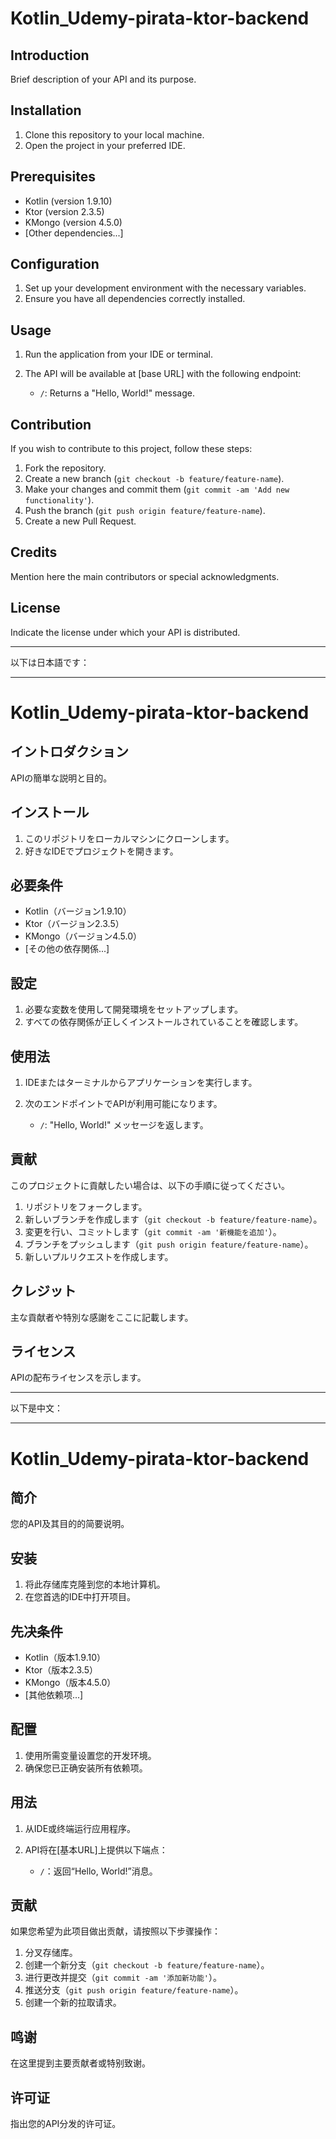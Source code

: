 # Kotlin_Udemy-pirata-ktor-backend

## Introduction

Brief description of your API and its purpose.

## Installation

1. Clone this repository to your local machine.
2. Open the project in your preferred IDE.

## Prerequisites

- Kotlin (version 1.9.10)
- Ktor (version 2.3.5)
- KMongo (version 4.5.0)
- [Other dependencies...]

## Configuration

1. Set up your development environment with the necessary variables.
2. Ensure you have all dependencies correctly installed.

## Usage

1. Run the application from your IDE or terminal.
2. The API will be available at [base URL] with the following endpoint:

   - `/`: Returns a "Hello, World!" message.

## Contribution

If you wish to contribute to this project, follow these steps:

1. Fork the repository.
2. Create a new branch (`git checkout -b feature/feature-name`).
3. Make your changes and commit them (`git commit -am 'Add new functionality'`).
4. Push the branch (`git push origin feature/feature-name`).
5. Create a new Pull Request.

## Credits

Mention here the main contributors or special acknowledgments.

## License

Indicate the license under which your API is distributed.

---

以下は日本語です：

---

# Kotlin_Udemy-pirata-ktor-backend

## イントロダクション

APIの簡単な説明と目的。

## インストール

1. このリポジトリをローカルマシンにクローンします。
2. 好きなIDEでプロジェクトを開きます。

## 必要条件

- Kotlin（バージョン1.9.10）
- Ktor（バージョン2.3.5）
- KMongo（バージョン4.5.0）
- [その他の依存関係...]

## 設定

1. 必要な変数を使用して開発環境をセットアップします。
2. すべての依存関係が正しくインストールされていることを確認します。

## 使用法

1. IDEまたはターミナルからアプリケーションを実行します。
2. 次のエンドポイントでAPIが利用可能になります。

   - `/`: "Hello, World!" メッセージを返します。

## 貢献

このプロジェクトに貢献したい場合は、以下の手順に従ってください。

1. リポジトリをフォークします。
2. 新しいブランチを作成します（`git checkout -b feature/feature-name`）。
3. 変更を行い、コミットします（`git commit -am '新機能を追加'`）。
4. ブランチをプッシュします（`git push origin feature/feature-name`）。
5. 新しいプルリクエストを作成します。

## クレジット

主な貢献者や特別な感謝をここに記載します。

## ライセンス

APIの配布ライセンスを示します。

---

以下是中文：

---

# Kotlin_Udemy-pirata-ktor-backend

## 简介

您的API及其目的的简要说明。

## 安装

1. 将此存储库克隆到您的本地计算机。
2. 在您首选的IDE中打开项目。

## 先决条件

- Kotlin（版本1.9.10）
- Ktor（版本2.3.5）
- KMongo（版本4.5.0）
- [其他依赖项...]

## 配置

1. 使用所需变量设置您的开发环境。
2. 确保您已正确安装所有依赖项。

## 用法

1. 从IDE或终端运行应用程序。
2. API将在[基本URL]上提供以下端点：

   - `/`：返回“Hello, World!”消息。

## 贡献

如果您希望为此项目做出贡献，请按照以下步骤操作：

1. 分叉存储库。
2. 创建一个新分支（`git checkout -b feature/feature-name`）。
3. 进行更改并提交（`git commit -am '添加新功能'`）。
4. 推送分支（`git push origin feature/feature-name`）。
5. 创建一个新的拉取请求。

## 鸣谢

在这里提到主要贡献者或特别致谢。

## 许可证

指出您的API分发的许可证。
